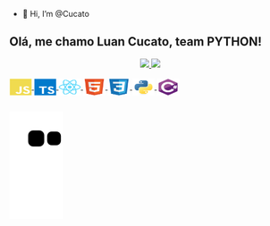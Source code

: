 - 👋 Hi, I’m @Cucato
 ## Olá, me chamo Luan Cucato, team PYTHON!
<div align="center">
  <a href="https://github.com/Cucato">
  <img height="180em" src="https://github-readme-stats.vercel.app/api?username=Cucato&show_icons=true&theme=highcontrastl&include_all_commits=true&count_private=true"/>
  <img height="180em" src="https://github-readme-stats.vercel.app/api/top-langs/?username=Cucato&layout=compact&langs_count=7&theme=highcontrast"/>
</div>
<div style="display: inline_block"><br>
  <img align="center" alt="Cucato-Js" height="30" width="40" src="https://raw.githubusercontent.com/devicons/devicon/master/icons/javascript/javascript-plain.svg">
  <img align="center" alt="Cucato-Ts" height="30" width="40" src="https://raw.githubusercontent.com/devicons/devicon/master/icons/typescript/typescript-plain.svg">
  <img align="center" alt="Cucato-React" height="30" width="40" src="https://raw.githubusercontent.com/devicons/devicon/master/icons/react/react-original.svg">
  <img align="center" alt="Cucato-HTML" height="30" width="40" src="https://raw.githubusercontent.com/devicons/devicon/master/icons/html5/html5-original.svg">
  <img align="center" alt="Cucato-CSS" height="30" width="40" src="https://raw.githubusercontent.com/devicons/devicon/master/icons/css3/css3-original.svg">
  <img align="center" alt="Cucato-Python" height="30" width="40" src="https://raw.githubusercontent.com/devicons/devicon/master/icons/python/python-original.svg">
  <img align="center" alt="Cucato-Csharp" height="30" width="40" src="https://raw.githubusercontent.com/devicons/devicon/master/icons/csharp/csharp-original.svg">
  
  ##
 
<div> 
 
  ![Snake animation](https://github.com/rafaballerini/rafaballerini/blob/output/github-contribution-grid-snake.svg)
 
</div>
